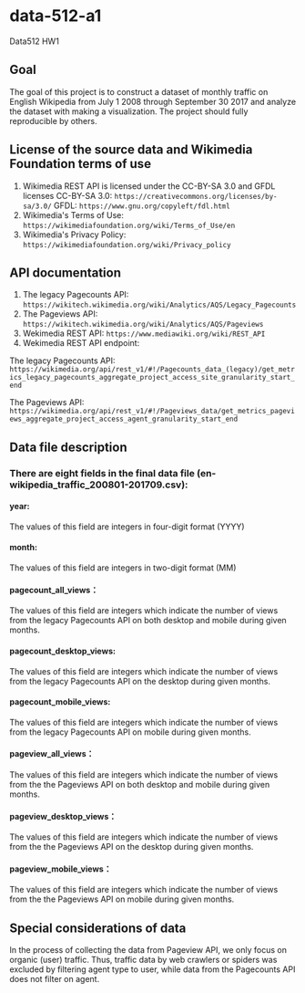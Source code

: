 # data-512-a1
Data512 HW1
## Goal
The goal of this project is to construct a dataset of monthly traffic on English Wikipedia from July 1 2008 through September 30 2017 and analyze the dataset with making a visualization. The project should fully reproducible by others.

## License of the source data and Wikimedia Foundation terms of use
1. Wikimedia REST API is licensed under the CC-BY-SA 3.0 and GFDL licenses
CC-BY-SA 3.0: `https://creativecommons.org/licenses/by-sa/3.0/`
GFDL: `https://www.gnu.org/copyleft/fdl.html`
2. Wikimedia's Terms of Use: `https://wikimediafoundation.org/wiki/Terms_of_Use/en`
3. Wikimedia's Privacy Policy: `https://wikimediafoundation.org/wiki/Privacy_policy`

## API documentation
1. The legacy Pagecounts API: `https://wikitech.wikimedia.org/wiki/Analytics/AQS/Legacy_Pagecounts`
2. The Pageviews API: `https://wikitech.wikimedia.org/wiki/Analytics/AQS/Pageviews`
3. Wekimedia REST API: `https://www.mediawiki.org/wiki/REST_API`
4. Wekimedia REST API endpoint: 

The legacy Pagecounts API:
`https://wikimedia.org/api/rest_v1/#!/Pagecounts_data_(legacy)/get_metrics_legacy_pagecounts_aggregate_project_access_site_granularity_start_end`

The Pageviews API:
`https://wikimedia.org/api/rest_v1/#!/Pageviews_data/get_metrics_pageviews_aggregate_project_access_agent_granularity_start_end`

## Data file description
### There are eight fields in the final data file (en-wikipedia_traffic_200801-201709.csv):
#### year:
The values of this field are integers in four-digit format (YYYY)
#### month:
The values of this field are integers in two-digit format (MM)
#### pagecount_all_views：
The values of this field are integers which indicate the number of views from the legacy Pagecounts API on both desktop and mobile during given months.
#### pagecount_desktop_views:
The values of this field are integers which indicate the number of views from the legacy Pagecounts API on the desktop during given months.
#### pagecount_mobile_views:
The values of this field are integers which indicate the number of views from the legacy Pagecounts API on mobile during given months.
#### pageview_all_views：
The values of this field are integers which indicate the number of views from the the Pageviews API on both desktop and mobile during given months.
#### pageview_desktop_views：
The values of this field are integers which indicate the number of views from the the Pageviews API on the desktop during given months.
#### pageview_mobile_views：
The values of this field are integers which indicate the number of views from the the Pageviews API on mobile during given months.

## Special considerations of data
In the process of collecting the data from Pageview API, we only focus on organic (user) traffic. Thus, traffic data by web crawlers or spiders was excluded by filtering agent type to user, while data from the Pagecounts API does not filter on agent.
